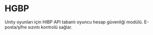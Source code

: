 # HGBP
Unity oyunları için HIBP API tabanlı oyuncu hesap güvenliği modülü. E-posta/şifre sızıntı kontrolü sağlar.
